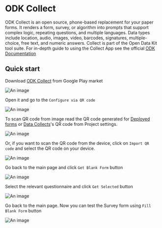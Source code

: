 # ODK Collect

ODK Collect is an open source, phone-based replacement for your paper forms. It renders a form, survey, or algorithm into prompts that support complex logic, repeating questions, and multiple languages. Data types include location, audio, images, video, barcodes, signatures, multiple-choice, free text, and numeric answers. Collect is part of the Open Data Kit tool suite. For in-depth guide to using the Collect App see the official [ODK Documentation](https://docs.getodk.org/collect-using/)

## Quick start

Download [ODK Collect](https://play.google.com/store/apps/details?id=org.odk.collect.android&hl=en) from Google Play market 

![An image](./img/collect_gplay.png)

Open it and go to the `Configure via QR code`

![An image](./img/collect_menu.png)

To scan QR code from image read the QR code generated for [Deployed forms](./12-test-form.html#submit-test-data.md) or [Data Collects](./20-data-collectors.md)'s QR code from Project settings.

![An image](./img/collect_qrcode.png)

Or, if you want to scan the QR code from the device, click on `Import QR code` and select the QR code on your device.

![An image](./img/collect_fmanage.png)

Go back to the main page and click `Get Blank Form` button

![An image](./img/collect_main.png)

Select the relevant questionnaire and click `Get Selected` button

![An image](./img/collect_form.png)

Go back to the main page. Now you can test the Survey form using `Fill Blank Form` button

![An image](./img/fill_form.png)